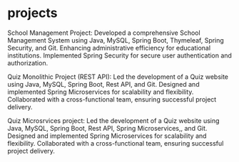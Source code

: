 # projects

School Management Project:
Developed a comprehensive School Management System using Java, MySQL, Spring Boot, Thymeleaf, Spring Security, and Git.
Enhancing administrative efficiency for educational institutions.
Implemented Spring Security for secure user authentication and authorization.


Quiz Monolithic Project (REST API):
Led the development of a Quiz website using Java, MySQL, Spring Boot, Rest API, and Git.
Designed and implemented Spring Microservices for scalability and flexibility.
Collaborated with a cross-functional team, ensuring successful project delivery.

Quiz Microsrvices project:
Led the development of a Quiz website using Java, MySQL, Spring Boot, Rest API, Spring Microservices,, and Git.
Designed and implemented Spring Microservices for scalability and flexibility.
Collaborated with a cross-functional team, ensuring successful project delivery.

